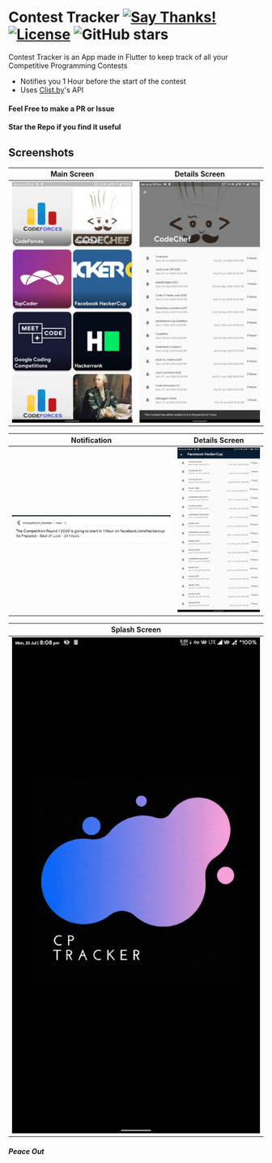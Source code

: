 # Contest Tracker [![Say Thanks!](https://img.shields.io/badge/Say%20Thanks-!-1EAEDB.svg)](https://saythanks.io/to/techysrthk%40gmail.com) [![License](https://img.shields.io/badge/license-MIT-orange.svg)](https://github.com/srthkpthk/contest_tracker/blob/master/LICENSE) ![GitHub stars](https://img.shields.io/github/stars/srthkpthk/contest_tracker)

Contest Tracker is an App made in Flutter to keep track of all your Competitive Programming Contests 

- Notifies you 1 Hour before the start of the contest
- Uses [Clist.by](https://clist.by/)'s API

 #### Feel Free to make a PR or Issue
 
 
 #### Star the Repo if you find it useful 
## Screenshots
 Main Screen                |    Details Screen                |
 :-------------------------:|:-------------------------:
  ![](https://github.com/srthkpthk/contest_tracker/blob/master/screenshots/main_page.jpg)|![](https://github.com/srthkpthk/contest_tracker/blob/master/screenshots/details_page.jpg)|
 
 
 Notification              |      Details Screen 
 :-------------------------:|:-------------------------:|
![](https://github.com/srthkpthk/contest_tracker/blob/master/screenshots/notification.png)|![](https://github.com/srthkpthk/contest_tracker/blob/master/screenshots/details_page_1.jpg)|
 
 
 |    Splash Screen          |
 |:-------------------------:|
 ![](https://github.com/srthkpthk/contest_tracker/blob/master/screenshots/splash_screen.jpg)|
 ##### Peace Out

